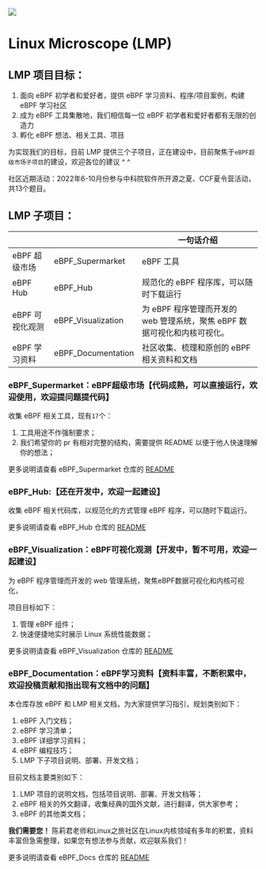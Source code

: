 ![](./eBPF_Documentation/static/imgs/LMP-logo.png)


# Linux Microscope (LMP)

## LMP 项目目标：

1. 面向 eBPF 初学者和爱好者，提供 eBPF 学习资料、程序/项目案例，构建 eBPF 学习社区
2. 成为 eBPF 工具集散地，我们相信每一位 eBPF 初学者和爱好者都有无限的创造力
3. 孵化 eBPF 想法、相关工具、项目

为实现我们的目标，目前 LMP 提供三个子项目，正在建设中，目前聚焦于`eBPF超级市场子项目`的建设，欢迎各位的建议 ^ ^

社区近期活动：2022年6-10月份参与中科院软件所开源之夏、CCF夏令营活动，共13个题目。

## LMP 子项目：

|            |                    | 一句话介绍                                     |
| ---------- | ------------------ |-------------------------------------------|
| eBPF 超级市场  | eBPF_Supermarket   | eBPF 工具   |
| eBPF Hub | eBPF_Hub   | 规范化的 eBPF 程序库，可以随时下载运行   |
| eBPF 可视化观测 | eBPF_Visualization | 为 eBPF 程序管理而开发的 web 管理系统，聚焦 eBPF 数据可视化和内核可视化。 |
| eBPF 学习资料  | eBPF_Documentation | 社区收集、梳理和原创的 eBPF 相关资料和文档                  |

### eBPF_Supermarket：eBPF超级市场【代码成熟，可以直接运行，欢迎使用，欢迎提问题提代码】

收集 eBPF 相关工具，现有`17`个：

1. 工具用途不作强制要求；
2. 我们希望你的 pr 有相对完整的结构，需要提供 README 以便于他人快速理解你的想法；

更多说明请查看 eBPF_Supermarket 仓库的 [README](eBPF_Supermarket/README.md)

### eBPF_Hub:【还在开发中，欢迎一起建设】

收集 eBPF 相关代码库，以规范化的方式管理 eBPF 程序，可以随时下载运行。

更多说明请查看 eBPF_Hub 仓库的 [README](eBPF_Hub/README.md)

### eBPF_Visualization：eBPF可视化观测【开发中，暂不可用，欢迎一起建设】

为 eBPF 程序管理而开发的 web 管理系统，聚焦eBPF数据可视化和内核可视化，

项目目标如下：

1. 管理 eBPF 组件；
2. 快速便捷地实时展示 Linux 系统性能数据；

更多说明请查看 eBPF_Visualization 仓库的 [README](eBPF_Visualization/README.md)

### eBPF_Documentation：eBPF学习资料【资料丰富，不断积累中，欢迎投稿贡献和指出现有文档中的问题】

本仓库存放 eBPF 和 LMP 相关文档，为大家提供学习指引，规划类别如下：

1. eBPF 入门文档；
2. eBPF 学习清单；
3. eBPF 详细学习资料；
4. eBPF 编程技巧；
5. LMP 下子项目说明、部署、开发文档；

目前文档主要类别如下：

1. LMP 项目的说明文档，包括项目说明、部署、开发文档等；
2. eBPF 相关的外文翻译，收集经典的国外文献，进行翻译，供大家参考；
3. eBPF 的其他类文档；

**我们需要您！** 陈莉君老师和Linux之旅社区在Linux内核领域有多年的积累，资料丰富但急需整理，如果您有想法参与贡献，欢迎联系我们！

更多说明请查看 eBPF_Docs 仓库的 [README](eBPF_Documentation/README.md)
